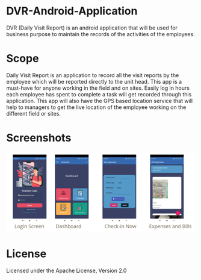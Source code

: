 # DVR-Android-Application
DVR (Daily Visit Report) is an android application that will be used for
business purpose to maintain the records of the
activities of the employees.

# Scope
Daily Visit Report is an application to record all
the visit reports by the employee which will be
reported directly to the unit head. This app is a
must-have for anyone working in the field and
on sites. Easily log in hours each employee has
spent to complete a task will get recorded
through this application. This app will also have
the GPS based location service that will help to
managers to get the live location of the
employee working on the different field or sites.

# Screenshots

![screenshorts](https://github.com/mohitjha727/DVR-Android-Application/blob/master/Screenshot%20(253).png)

# License
Licensed under the Apache License, Version 2.0
